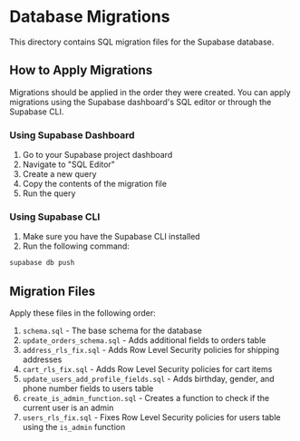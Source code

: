 # Database Migrations

This directory contains SQL migration files for the Supabase database.

## How to Apply Migrations

Migrations should be applied in the order they were created. You can apply migrations using the Supabase dashboard's SQL editor or through the Supabase CLI.

### Using Supabase Dashboard

1. Go to your Supabase project dashboard
2. Navigate to "SQL Editor"
3. Create a new query
4. Copy the contents of the migration file
5. Run the query

### Using Supabase CLI

1. Make sure you have the Supabase CLI installed
2. Run the following command:

```bash
supabase db push
```

## Migration Files

Apply these files in the following order:

1.  `schema.sql` - The base schema for the database
2.  `update_orders_schema.sql` - Adds additional fields to orders table
3.  `address_rls_fix.sql` - Adds Row Level Security policies for shipping addresses
4.  `cart_rls_fix.sql` - Adds Row Level Security policies for cart items
5.  `update_users_add_profile_fields.sql` - Adds birthday, gender, and phone number fields to users table
6.  `create_is_admin_function.sql` - Creates a function to check if the current user is an admin
7.  `users_rls_fix.sql` - Fixes Row Level Security policies for users table using the `is_admin` function 